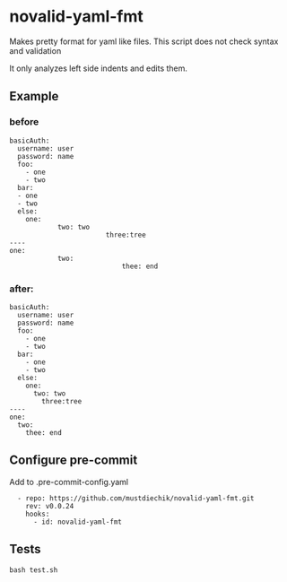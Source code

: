 # novalid-yaml-fmt

Makes pretty format for yaml like files. This script does not check syntax and validation

It only analyzes left side indents and edits them.

## Example

### before
```
basicAuth:
  username: user
  password: name
  foo:
    - one
    - two
  bar:
  - one
  - two
  else:
    one:
            two: two
                        three:tree
----
one:
            two:
                            thee: end
```
### after:

```
basicAuth:
  username: user
  password: name
  foo:
    - one
    - two
  bar:
    - one
    - two
  else:
    one:
      two: two
        three:tree
----
one:
  two:
    thee: end
```

## Configure pre-commit

Add to .pre-commit-config.yaml

```
  - repo: https://github.com/mustdiechik/novalid-yaml-fmt.git
    rev: v0.0.24
    hooks:
      - id: novalid-yaml-fmt
```
## Tests
```
bash test.sh
```

